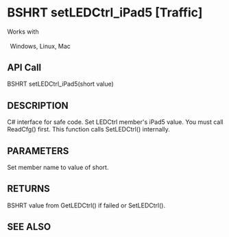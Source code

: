 # BSHRT setLEDCtrl_iPad5 [Traffic]

Works with <p class="s1" style="padding-top: 2pt;padding-left: 5pt;text-indent: 0pt;text-align: left;"><a name="bookmark454">&zwnj;</a>Windows, Linux, Mac</p>

## API Call
BSHRT setLEDCtrl_iPad5(short value)
## DESCRIPTION
C# interface for safe code. Set LEDCtrl member&#39;s iPad5 value. You must call ReadCfg() first. This function calls SetLEDCtrl() internally.

## PARAMETERS
Set member name to value of short.

## RETURNS
BSHRT value from GetLEDCtrl() if failed or SetLEDCtrl().

## SEE ALSO

